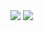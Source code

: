 <div class="light-mode">
  <img src="https://github-readme-stats.vercel.app/api?username=C0APacketAnimation&show_icons=true&theme=catppuccin_mocha" />
  <img src="https://github-readme-stats.vercel.app/api/top-langs?username=C0APacketAnimation&layout=donut&langs_count=8&card_width=320&theme=catppuccin_mocha" />
</div>
